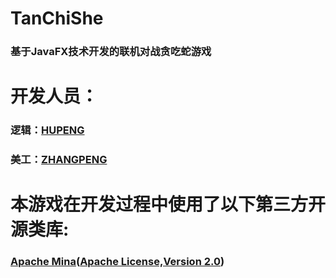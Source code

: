 # TanChiShe
### 基于JavaFX技术开发的联机对战贪吃蛇游戏
# 开发人员：
### 逻辑：[HUPENG](https://github.com/imu-hupeng)
### 美工：[ZHANGPENG](https://github.com/zhangpengpengpeng)
# 本游戏在开发过程中使用了以下第三方开源类库:
### [Apache Mina](http://mina.apache.org/)([Apache License,Version 2.0](http://www.apache.org/licenses/))
